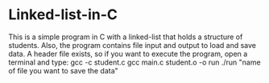 # Linked-list-in-C
This is a simple program in C with a linked-list that holds a structure of students. Also, the program contains file input and output to load and save data. A header file exists, so if you want to execute the program, open a terminal and type:
gcc -c student.c
gcc main.c student.o -o run
./run "name of file you want to save the data"
